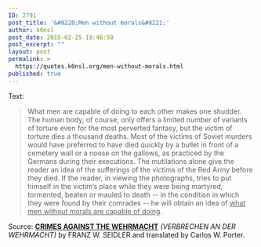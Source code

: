 ```yaml
---
ID: 2791
post_title: '&#8220;Men without morals&#8221;'
author: k0nsl
post_date: 2015-02-25 19:46:58
post_excerpt: ""
layout: post
permalink: >
  https://quotes.k0nsl.org/men-without-morals.html
published: true
---
```

Text:
<blockquote>What men are capable of doing to each other makes one shudder. The human body, of course, only offers a limited number of variants of torture even for the most perverted fantasy, but the victim of torture dies a thousand deaths. Most of the victims of Soviet murders would have preferred to have died quickly by a bullet in front of a cemetery wall or a noose on the gallows, as practiced by the Germans during their executions. The mutilations alone give the reader an idea of the sufferings of the victims of the Red Army before they died. If the reader, in viewing the photographs, tries to put himself in the victim’s place while they were being martyred, tormented, beaten or mauled to death -- in the condition in which they were found by their comrades -- he will obtain an idea of <u>what men without morals are capable of doing</u>.</blockquote>

Source: <strong><a href="http://www.cwporter.com/seidl1.htm" target="_blank">CRIMES AGAINST THE WEHRMACHT</a></strong> <em>(VERBRECHEN AN DER WEHRMACHT)</em> by FRANZ W. SEIDLER and translated by Carlos W. Porter.